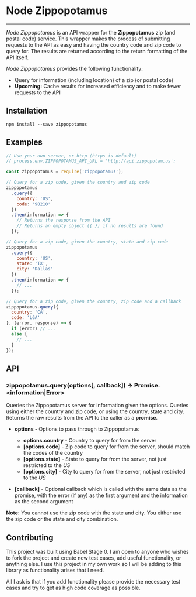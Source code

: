 # Node Zippopotamus
---

*Node Zippopotamus* is an API wrapper for the **Zippopotamus** zip (and postal code) service.  This wrapper makes the process of submitting requests to the API as easy and having the country code and zip code to query for.  The results are returned according to the return formatting of the API itself.

*Node Zippopotamus* provides the following functionality:

- Query for information (including location) of a zip (or postal code)
- **Upcoming:** Cache results for increased efficiency and to make fewer requests to the API

## Installation

```npm install --save zippopotamus```

## Examples

```javascript
// Use your own server, or http (https is default)
// process.env.ZIPPOPOTAMUS_API_URL = 'http://api.zippopotam.us';

const zippopotamus = require('zippopotamus');

// Query for a zip code, given the country and zip code
zippopotamus
  .query({
    country: 'US',
    code: '90210'
  })
  .then(information => {
    // Returns the response from the API
    // Returns an empty object ({ }) if no results are found
  });

// Query for a zip code, given the country, state and zip code
zippopotamus
  .query({
    country: 'US',
    state: 'TX',
    city: 'Dallas'
  })
  .then(information => {
    // ...
  });

// Query for a zip code, given the country, zip code and a callback
zippopotamus.query({
  country: 'CA',
  code: 'L6A'
}, (error, response) => {
  if (error) // ...
  else {
    // ...
  }
});
```

## API

### zippopotamus.query(options[, callback]) -> Promise.<information|Error>

Queries the Zippopotamus server for information given the options.  Queries using either the country and zip code, or using the country, state and city.  Returns the raw results from the API to the caller as a **promise**.

- **options** - Options to pass through to Zippopotamus

  - **options.country** - Country to query for from the server
  - **[options.code]** - Zip code to query for from the server, should match the codes of the country
  - **[options.state]** - State to query for from the server, not just restricted to the *US*
  - **[options.city]** - City to query for from the server, not just restricted to the *US*

- **[callback]** - Optional callback which is called with the same data as the promise, with the error (if any) as the first argument and the information as the second argument

**Note:** You cannot use the zip code with the state and city.  You either use the zip code or the state and city combination.

## Contributing

This project was built using Babel Stage 0. I am open to anyone who wishes to fork the project and create new test cases, add useful functionality, or anything else. I use this project in my own work so I will be adding to this library as functionality arises that I need.

All I ask is that if you add functionality please provide the necessary test cases and try to get as high code coverage as possible.